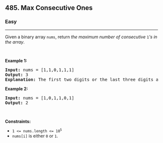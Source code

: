 <h2>485. Max Consecutive Ones</h2><h3>Easy</h3><hr><div style="user-select: auto;"><p style="user-select: auto;">Given a binary array <code style="user-select: auto;">nums</code>, return <em style="user-select: auto;">the maximum number of consecutive </em><code style="user-select: auto;">1</code><em style="user-select: auto;">'s in the array</em>.</p>

<p style="user-select: auto;">&nbsp;</p>
<p style="user-select: auto;"><strong style="user-select: auto;">Example 1:</strong></p>

<pre style="user-select: auto;"><strong style="user-select: auto;">Input:</strong> nums = [1,1,0,1,1,1]
<strong style="user-select: auto;">Output:</strong> 3
<strong style="user-select: auto;">Explanation:</strong> The first two digits or the last three digits are consecutive 1s. The maximum number of consecutive 1s is 3.
</pre>

<p style="user-select: auto;"><strong style="user-select: auto;">Example 2:</strong></p>

<pre style="user-select: auto;"><strong style="user-select: auto;">Input:</strong> nums = [1,0,1,1,0,1]
<strong style="user-select: auto;">Output:</strong> 2
</pre>

<p style="user-select: auto;">&nbsp;</p>
<p style="user-select: auto;"><strong style="user-select: auto;">Constraints:</strong></p>

<ul style="user-select: auto;">
	<li style="user-select: auto;"><code style="user-select: auto;">1 &lt;= nums.length &lt;= 10<sup style="user-select: auto;">5</sup></code></li>
	<li style="user-select: auto;"><code style="user-select: auto;">nums[i]</code> is either <code style="user-select: auto;">0</code> or <code style="user-select: auto;">1</code>.</li>
</ul>
</div>